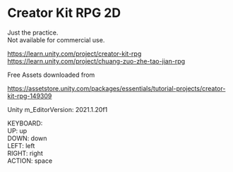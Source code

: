 # Creator Kit RPG 2D
  
Just the practice.  
Not available for commercial use.  
  
https://learn.unity.com/project/creator-kit-rpg  
https://learn.unity.com/project/chuang-zuo-zhe-tao-jian-rpg  
  
Free Assets downloaded from  
  
https://assetstore.unity.com/packages/essentials/tutorial-projects/creator-kit-rpg-149309  
  
Unity m_EditorVersion:  2021.1.20f1  
  
KEYBOARD:  
UP: up  
DOWN: down  
LEFT: left  
RIGHT: right  
ACTION: space  